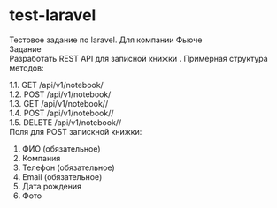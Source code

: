 # test-laravel
Тестовое задание по laravel. Для компании Фьюче<br>
Задание<br>
Разработать REST API для записной книжки . Примерная структура методов:<br>

1.1. GET /api/v1/notebook/<br>
1.2. POST /api/v1/notebook/<br>
1.3. GET /api/v1/notebook/<id>/<br>
1.4. POST /api/v1/notebook/<id>/<br>
1.5. DELETE /api/v1/notebook/<id>/<br>
Поля для POST запискной книжки:

1. ФИО (обязательное)
2. Компания
3. Телефон (обязательное)
4. Email (обязательное)
5. Дата рождения 
6. Фото
